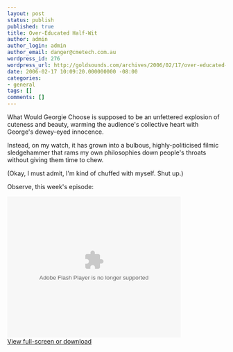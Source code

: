 ```yaml
---
layout: post
status: publish
published: true
title: Over-Educated Half-Wit
author: admin
author_login: admin
author_email: danger@cmetech.com.au
wordpress_id: 276
wordpress_url: http://goldsounds.com/archives/2006/02/17/over-educated-half-wit/
date: 2006-02-17 10:09:20.000000000 -08:00
categories:
- general
tags: []
comments: []
---
```

What Would Georgie Choose is supposed to be an unfettered explosion of cuteness and beauty, warming the audience's collective heart with George's dewey-eyed innocence.

Instead, on my watch, it has grown into a bulbous, highly-politicised filmic sledgehammer that rams my own philosophies down people's throats without giving them time to chew.

(Okay, I must admit, I'm kind of chuffed with myself. Shut up.)

Observe, this week's episode:

<embed style="width:400px; height:326px;" id="VideoPlayback" align="middle" type="application/x-shockwave-flash" src="http://video.google.com/googleplayer.swf?videoUrl=http%3A%2F%2Fvp.video.google.com%2Fvideodownload%3Fversion%3D0%26secureurl%3DlQAAAPEo9E4ulYXH3jzgC9ycIf59LBRbPHBR_-pj1I5F0kSg3_8hU9rihTIvxRllsMmSk4jfmFOUvhPUGVYfvvTexynJ7smj9rqehyDtpoo0vEhVJ3HhFkTAsXixg0dsYFXWzmaz3FTyR5-7utvttz2cX8jyU4F-I643k0mCAclIiWOS6EzUkHeqwlXkPBF4uzK1AnVGkgvviqA4oBVUSK3rozc%26sigh%3D5XoUzUE8qUMIHeIYEwKdZKMtjGU%26begin%3D0%26len%3D112760%26docid%3D-4200387847442652201&thumbnailUrl=http%3A%2F%2Fvideo.google.com%2FThumbnailServer%3Fcontentid%3D88259d70f915523a%26second%3D5%26itag%3Dw320%26urlcreated%3D1140134878%26sigh%3DzdXwmvTJegh4MYuApvxUDB7UGTc&playerId=-4200387847442652201&playerMode=embedded" allowScriptAccess="sameDomain" quality="best" bgcolor="#ffffff" scale="noScale" wmode="window" salign="TL" > </embed><br />
<a href="http://video.google.com/videoplay?docid=-4200387847442652201">View full-screen or download</a>
